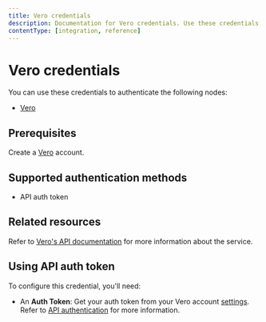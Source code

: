 ```yaml
---
title: Vero credentials
description: Documentation for Vero credentials. Use these credentials to authenticate Vero in n8n, a workflow automation platform.
contentType: [integration, reference]
---
```


# Vero credentials

You can use these credentials to authenticate the following nodes:

- [Vero](/integrations/builtin/app-nodes/n8n-nodes-base.vero.md)

## Prerequisites

Create a [Vero](https://getvero.com/) account.

## Supported authentication methods

- API auth token

## Related resources

Refer to [Vero's API documentation](https://developers.getvero.com/track-api-reference/#/) for more information about the service.

## Using API auth token

To configure this credential, you'll need:

- An **Auth Token**: Get your auth token from your Vero account [settings](https://app.getvero.com/settings/project). Refer to [API authentication](https://developers.getvero.com/track-api-reference/#/#authentication) for more information.

